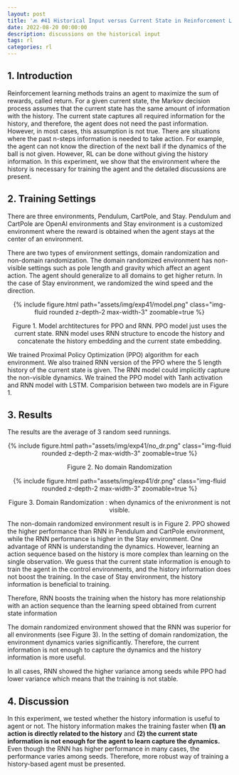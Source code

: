 ```yaml
---
layout: post
title: '🔙 #41 Historical Input versus Current State in Reinforcement Learning '
date: 2022-08-20 00:00:00
description: discussions on the historical input
tags: rl
categories: rl
---
```


## 1. Introduction 

Reinforcement learning methods trains an agent to maximize the sum of rewards, called return. For a given current state, the Markov decision process assumes that the current state has the same amount of information with the history. The current state captures all required information for the history, and therefore, the agent does not need the past information. However, in most cases, this assumption is not true. There are situations where the past n-steps information is needed to take action. For example, the agent can not know the direction of the next ball if the dynamics of the ball is not given. However, RL can be done without giving the history information. In this experiment, we show that the environment where the history is necessary for training the agent and the detailed discussions are present. 

## 2. Training Settings 

There are three environments, Pendulum, CartPole, and Stay. Pendulum and CartPole are OpenAI environments and Stay environment is a customized environment where the reward is obtained when the agent stays at the center of an environment. 

There are two types of environment settings, domain randomization and non-domain randomization. 
The domain randomized environment has non-visible settings such as pole length and gravity which affect an agent action. 
The agent should generalize to all domains to get higher return. In the case of Stay environment, we randomized the wind speed and the direction. 

<center>
<div class="row mt-3">
        {% include figure.html path="assets/img/exp41/model.png" class="img-fluid rounded z-depth-2 max-width-3" zoomable=true %}
</div>
<p> Figure 1. Model archtitectures for PPO and RNN. PPO model just uses the current state. RNN model uses RNN structure to encode the history and concatenate the history embedding and the current state embedding. </p>
</center>


We trained Proximal Policy Optimization (PPO) algorithm for each environment. We also trained RNN version of the PPO where the 5 length history of the current state is given. The RNN model could implicitly capture the non-visible dynamics. 
We trained the PPO model with Tanh activation and RNN model with LSTM. Comparision between two models are in Figure 1.

## 3. Results 

The results are the average of 3 random seed runnings. 

<center>
<div class="row mt-3">
        {% include figure.html path="assets/img/exp41/no_dr.png" class="img-fluid rounded z-depth-2 max-width-3" zoomable=true %}
</div>
<p> Figure 2. No domain Randomization </p>
</center>




<center>
<div class="row mt-3">
        {% include figure.html path="assets/img/exp41/dr.png" class="img-fluid rounded z-depth-2 max-width-3" zoomable=true %}
</div>
<p> Figure 3. Domain Randomization : when dynamics of the enivronment is not visible. </p>
</center>


The non-domain randomized environment result is in Figure 2. PPO showed the higher performance than RNN in Pendulum and CartPole environment, while the RNN performance is higher in the Stay environment. One advantage of RNN is understanding the dynamics. However, learning an action sequence based on the history is more complex than learning on the single observation. We guess that the current state information is enough to train the agent in the control environments, and the history information does not boost the training. In the case of Stay environment, the history information is beneficial to training. 

Therefore, RNN boosts the training when the history has more relationship with an action sequence than the learning speed obtained from current state information 

The domain randomized environment showed that the RNN was superior for all environments (see Figure 3). 
In the setting of domain randomization, the environment dynamics varies significantly. Therefore, the current information is not enough to capture the dynamics and the history information is more useful. 

In all cases, RNN showed the higher variance among seeds while PPO had lower variance which means that the training is not stable. 
 
## 4. Discussion 

In this experiment, we tested whether the history information is useful to agent or not. The history information makes the training faster when **(1) an action is directly related to the history**  and **(2) the current state information is not enough for the agent to learn capture the dynamics.** Even though the RNN has higher performance in many cases, the performance varies among seeds. Therefore, more robust way of training a history-based agent must be presented. 
